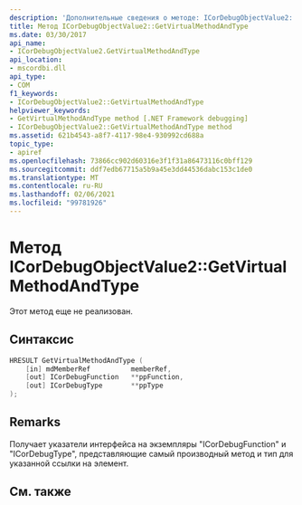 ```yaml
---
description: 'Дополнительные сведения о методе: ICorDebugObjectValue2:: GetVirtualMethodAndType'
title: Метод ICorDebugObjectValue2::GetVirtualMethodAndType
ms.date: 03/30/2017
api_name:
- ICorDebugObjectValue2.GetVirtualMethodAndType
api_location:
- mscordbi.dll
api_type:
- COM
f1_keywords:
- ICorDebugObjectValue2::GetVirtualMethodAndType
helpviewer_keywords:
- GetVirtualMethodAndType method [.NET Framework debugging]
- ICorDebugObjectValue2::GetVirtualMethodAndType method
ms.assetid: 621b4543-a8f7-4117-98e4-930992cd688a
topic_type:
- apiref
ms.openlocfilehash: 73866cc902d60316e3f1f31a86473116c0bff129
ms.sourcegitcommit: ddf7edb67715a5b9a45e3dd44536dabc153c1de0
ms.translationtype: MT
ms.contentlocale: ru-RU
ms.lasthandoff: 02/06/2021
ms.locfileid: "99781926"
---
```

# <a name="icordebugobjectvalue2getvirtualmethodandtype-method"></a>Метод ICorDebugObjectValue2::GetVirtualMethodAndType

Этот метод еще не реализован.  
  
## <a name="syntax"></a>Синтаксис  
  
```cpp  
HRESULT GetVirtualMethodAndType (  
    [in] mdMemberRef          memberRef,  
    [out] ICorDebugFunction   **ppFunction,  
    [out] ICorDebugType       **ppType  
);  
```  
  
## <a name="remarks"></a>Remarks  

 Получает указатели интерфейса на экземпляры "ICorDebugFunction" и "ICorDebugType", представляющие самый производный метод и тип для указанной ссылки на элемент.  
  
## <a name="see-also"></a>См. также
